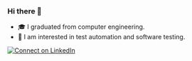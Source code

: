 ### Hi there 👋

- 🎓️ I graduated from computer engineering.
- 🌱 I am interested in test automation and software testing.

 [![Connect on LinkedIn](https://img.shields.io/badge/--linkedin?label=LinkedIn&logo=LinkedIn&style=social)](https://www.linkedin.com/in/iremnur-kucukenez/)
